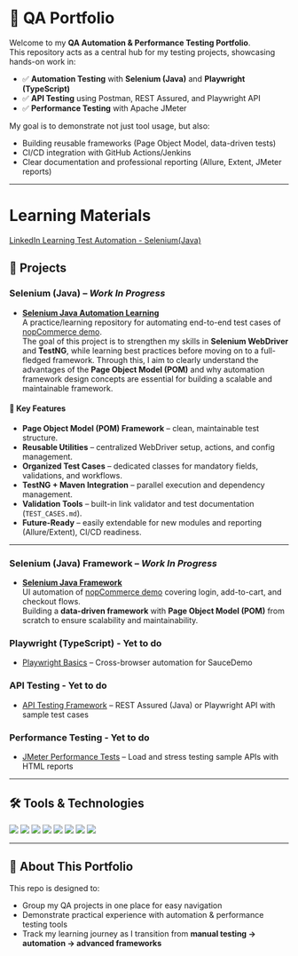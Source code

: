 # 🧪 QA Portfolio

Welcome to my **QA Automation & Performance Testing Portfolio**.  
This repository acts as a central hub for my testing projects, showcasing hands-on work in:

- ✅ **Automation Testing** with **Selenium (Java)** and **Playwright (TypeScript)**  
- ✅ **API Testing** using Postman, REST Assured, and Playwright API  
- ✅ **Performance Testing** with Apache JMeter  

My goal is to demonstrate not just tool usage, but also:
- Building reusable frameworks (Page Object Model, data-driven tests)  
- CI/CD integration with GitHub Actions/Jenkins  
- Clear documentation and professional reporting (Allure, Extent, JMeter reports)  

---
#  Learning Materials
[LinkedIn Learning Test Automation - Selenium(Java)](https://github.com/kalharijay7/test-automation-with-selenium-webdriver-for-java-2124033)

## 🔹 Projects

### Selenium (Java) – *Work In Progress*  
- [**Selenium Java Automation Learning**](https://github.com/kalharijay7/nopcommerce-test-automation.git)  
  A practice/learning repository for automating end-to-end test cases of [nopCommerce demo](https://demo.nopcommerce.com/).  
  The goal of this project is to strengthen my skills in **Selenium WebDriver** and **TestNG**, while learning best practices before moving on to a full-fledged framework. Through this, I aim to clearly understand the advantages of the **Page Object Model (POM)** and why automation framework design concepts are essential for building a scalable and maintainable framework.  

#### 🔑 Key Features
- **Page Object Model (POM) Framework** – clean, maintainable test structure.  
- **Reusable Utilities** – centralized WebDriver setup, actions, and config management.  
- **Organized Test Cases** – dedicated classes for mandatory fields, validations, and workflows.  
- **TestNG + Maven Integration** – parallel execution and dependency management.  
- **Validation Tools** – built-in link validator and test documentation (`TEST_CASES.md`).  
- **Future-Ready** – easily extendable for new modules and reporting (Allure/Extent), CI/CD readiness.  

---

### Selenium (Java) Framework – *Work In Progress*  
- [**Selenium Java Framework**](https://github.com/kalharijay7/nopcommerce-selenium-framework)  
  UI automation of [nopCommerce demo](https://demo.nopcommerce.com/) covering login, add-to-cart, and checkout flows.  
  Building a **data-driven framework** with **Page Object Model (POM)** from scratch to ensure scalability and maintainability.  

### Playwright (TypeScript) - Yet to do
- [Playwright Basics](#) – Cross-browser automation for SauceDemo  

### API Testing - Yet to do
- [API Testing Framework](#) – REST Assured (Java) or Playwright API with sample test cases  

### Performance Testing - Yet to do
- [JMeter Performance Tests](#) – Load and stress testing sample APIs with HTML reports  

---

## 🛠️ Tools & Technologies

<p align="left">
  <img src="https://img.shields.io/badge/Java-ED8B00?style=for-the-badge&logo=java&logoColor=white" />
  <img src="https://img.shields.io/badge/Selenium-43B02A?style=for-the-badge&logo=selenium&logoColor=white" />
  <img src="https://img.shields.io/badge/Playwright-2EAD33?style=for-the-badge&logo=playwright&logoColor=white" />
  <img src="https://img.shields.io/badge/TypeScript-007ACC?style=for-the-badge&logo=typescript&logoColor=white" />
  <img src="https://img.shields.io/badge/TestNG-FF6F00?style=for-the-badge&logoColor=white" />
  <img src="https://img.shields.io/badge/JMeter-D22128?style=for-the-badge&logo=apachejmeter&logoColor=white" />
  <img src="https://img.shields.io/badge/Postman-FF6C37?style=for-the-badge&logo=postman&logoColor=white" />
  <img src="https://img.shields.io/badge/GitHub_Actions-2088FF?style=for-the-badge&logo=github-actions&logoColor=white" />
</p>

---

## 📌 About This Portfolio
This repo is designed to:
- Group my QA projects in one place for easy navigation  
- Demonstrate practical experience with automation & performance testing tools  
- Track my learning journey as I transition from **manual testing → automation → advanced frameworks**  
